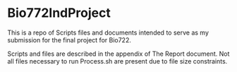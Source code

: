 # Bio772IndProject

This is a repo of Scripts files and documents intended to serve as my submission for the final project for Bio722.

Scripts and files are described in the appendix of The Report document.
Not all files necessary to run Process.sh are present due to file size constraints.
